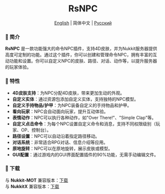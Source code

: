 <h1 align="center">
  RsNPC
</h1>

<p align="center">
<a href="README.md">English</a> | 简体中文 | <a href="README_ru.md">Русский</a>
</p>

### 📖 简介

**RsNPC** 是一款功能强大的命令NPC插件，支持4D皮肤，并为Nukkit服务器提供高度可定制的功能。通过这个插件，你可以创建和管理命令NPC，拥有丰富的互动功能和设置。你可以自定义NPC的皮肤、路径、对话、动作等，以提升服务器的玩家体验。

### 📝 特性

- **4D皮肤支持**：为NPC分配4D皮肤，带来更加生动的外观。
- **自定义实体**：通过资源包添加自定义实体，支持独特的NPC模型。
- **自定义手持物品/护甲**：为NPC装备自定义的手持物品和护甲。
- **看向玩家**：NPC会自动面向玩家，提升互动体验。
- **表情动作**：NPC可以执行各种动作，如"Over There!"、"Simple Clap"等。
- **自定义点击命令**：为每个NPC设置自定义命令和消息，支持不同权限级别（玩家、OP、控制台）。
- **路径设置**：NPC可以自动沿着指定路径移动。
- **对话系统**：非常适合RPG对话、信息介绍等应用。
- **原地旋转**：NPC可以在原地旋转，展示皮肤或模型。
- **GUI配置**：通过游戏内的GUI界面配置插件的90%功能，无需手动编辑文件。

### 📄 下载

与 **Nukkit-MOT** 兼容版本：[下载](https://ci.lanink.cn/job/RsNPC/job/master/)  
与 **NukkitX** 兼容版本：[下载](https://ci.lanink.cn/job/RsNPC/job/nkx/)
